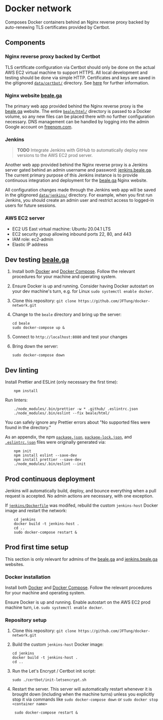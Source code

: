 # Docker network

Composes Docker containers behind an Nginx reverse proxy backed by
auto-renewing TLS certificates provided by Certbot.

## Components

### Nginx reverse proxy backed by Certbot

TLS certificate configuration via Certbot should only be done on the actual AWS
EC2 virtual machine to support HTTPS. All local development and testing should
be done via simple HTTP. Certificates and keys are saved in the gitignored
[`data/certbot/`](data/certbot/) directory. See [here](certbot/certbot.md)
for further information.

### Nginx website [beale.ga](https://beale.ga)

The primary web app provided behind the Nginx reverse proxy is the
[beale.ga](https://beale.ga) website. The entire
[`beale/html/`](beale/html/) directory is passed to a Docker volume, so
any new files can be placed there with no further configuration necessary. DNS
management can be handled by logging into the admin Google account on
[freenom.com](https://freenom.com).

### Jenkins

> **TODO** Integrate Jenkins with GitHub to automatically deploy new versions to
> the AWS EC2 prod server.

Another web app provided behind the Nginx reverse proxy is a Jenkins server
gated behind an admin username and password:
[jenkins.beale.ga](https://jenkins.beale.ga). The current primary purpose of
this Jenkins instance is to provide continuous integration and deployment for
the [beale.ga](https://beale.ga) Nginx website.

All configuration changes made through the Jenkins web app will be saved in the
gitignored [`data/jenkins/`](data/jenkins/) directory. For example, when
you first run Jenkins, you should create an admin user and restrict access to
logged-in users for future sessions.

### AWS EC2 server

- EC2 US East virtual machine: Ubuntu 20.04.1 LTS
- EC2 security group allowing inbound ports 22, 80, and 443
- IAM role: ec2-admin
- Elastic IP address

## Dev testing [beale.ga](https://beale.ga)

1.  Install both [Docker](https://docs.docker.com/get-docker/) and
    [Docker Compose](https://docs.docker.com/compose/install/). Follow the
    relevant procedures for your machine and operating system.

2.  Ensure Docker is up and running. Consider having Docker autostart on your
    dev machine's turn, e.g. for Linux `sudo systemctl enable docker`.

3.  Clone this repository: `git clone https://github.com/JFTung/docker-network.git`

4.  Change to the `beale` directory and bring up the server:

        cd beale
        sudo docker-compose up &

5.  Connect to `http://localhost:8080` and test your changes

6.  Bring down the server:

        sudo docker-compose down

## Dev linting

Install Prettier and ESLint (only necessary the first time):

        npm install

Run linters:

        ./node_modules/.bin/prettier -w * .github/ .eslintrc.json
        ./node_modules/.bin/eslint --fix beale/html/

You can safely ignore any Prettier errors about "No supported files were found
in the directory."

As an appendix, the npm [`package.json`](package.json),
[`package-lock.json`](package-lock.json), and
[`.eslintrc.json`](.eslintrc.json) files were originally generated via:

        npm init
        npm install eslint --save-dev
        npm install prettier --save-dev
        ./node_modules/.bin/eslint --init

## Prod continuous deployment

Jenkins will automatically build, deploy, and bounce everything when a pull
request is accepted. No admin actions are necessary, with one exception.

If [`jenkins/Dockerfile`](jenkins/Dockerfile) was modifed, rebuild the custom
`jenkins-host` Docker image and restart the network:

        cd jenkins
        docker build -t jenkins-host .
        cd ..
        sudo docker-compose restart &

## Prod first time setup

This section is only relevant for admins of the [beale.ga](https://beale.ga)
and [jenkins.beale.ga](https://jenkins.beale.ga) websites.

### Docker installation

Install both [Docker](https://docs.docker.com/get-docker/) and
[Docker Compose](https://docs.docker.com/compose/install/). Follow the relevant
procedures for your machine and operating system.

Ensure Docker is up and running. Enable autostart on the AWS EC2 prod machine
turn, i.e. `sudo systemctl enable docker`.

### Repository setup

1.  Clone this repository: `git clone https://github.com/JFTung/docker-network.git`

2.  Build the custom `jenkins-host` Docker image:

        cd jenkins
        docker build -t jenkins-host .
        cd ..

3.  Run the Let's Encrypt / Certbot init script:

        sudo ./certbot/init-letsencrypt.sh

4.  Restart the server. This server will automatically restart whenever it is
    brought down (including when the machine turns) unless you explicitly stop
    it via commands like `sudo docker-compose down` or `sudo docker stop <container name>`

         sudo docker-compose restart &
